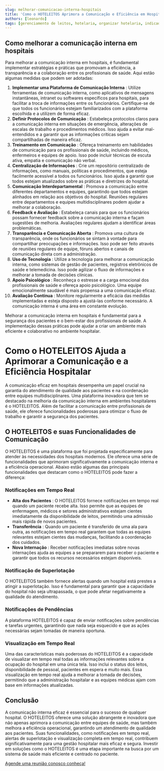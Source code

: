 ```yaml
---
slug: melhorar-comunicacao-interna-hospitais
title: 'Como o HOTELEITOS Aprimora a Comunicação e Eficiência em Hospitais' 
authors: [leonardo]
tags: [gerenciamento de leitos, hotelaria, organizar hotelaria, indicadores, atraso na alta]
---
```

## Como melhorar a comunicação interna em hospitais

Para melhorar a comunicação interna em hospitais, é fundamental implementar estratégias e práticas que promovam a eficiência, a transparência e a colaboração entre os profissionais de saúde. Aqui estão algumas medidas que podem ser adotadas:

1. **Implementar uma Plataforma de Comunicação Interna** : Utilize ferramentas de comunicação interna, como aplicativos de mensagens instantâneas, intranet ou softwares específicos para hospitais, para facilitar a troca de informações entre os funcionários. Certifique-se de que todos os funcionários estejam familiarizados com a plataforma escolhida e a utilizem de forma eficaz.
2. **Definir Protocolos de Comunicação** : Estabeleça protocolos claros para a comunicação interna em situações de emergência, alterações de escalas de trabalho e procedimentos médicos. Isso ajuda a evitar mal-entendidos e a garantir que as informações críticas sejam compartilhadas de maneira eficaz.
3. **Treinamento em Comunicação** : Ofereça treinamento em habilidades de comunicação para os profissionais de saúde, incluindo médicos, enfermeiros e equipes de apoio. Isso pode incluir técnicas de escuta ativa, empatia e comunicação não verbal.
4. **Centralização de Informações** : Crie um repositório centralizado de informações, como manuais, políticas e procedimentos, que esteja facilmente acessível a todos os funcionários. Isso ajuda a garantir que todos estejam atualizados sobre as práticas e diretrizes do hospital.
5. **Comunicação Interdepartamental** : Promova a comunicação entre diferentes departamentos e equipes, garantindo que todos estejam alinhados em relação aos objetivos do hospital. Reuniões regulares entre departamentos e equipes multidisciplinares podem ajudar a melhorar a colaboração.
6. **Feedback e Avaliação** : Estabeleça canais para que os funcionários possam fornecer feedback sobre a comunicação interna e façam sugestões de melhoria. Avaliações regulares ajudam a identificar áreas problemáticas.
7. **Transparência e Comunicação Aberta** : Promova uma cultura de transparência, onde os funcionários se sintam à vontade para compartilhar preocupações e informações. Isso pode ser feito através de reuniões regulares de equipe, fóruns abertos e canais de comunicação direta com a administração.
8. **Uso de Tecnologia** : Utilize a tecnologia para melhorar a comunicação interna, como sistemas de gestão de pacientes, registros eletrônicos de saúde e telemedicina. Isso pode agilizar o fluxo de informações e melhorar a tomada de decisões clínicas.
9. **Apoio Psicológico** : Reconheça o estresse e a carga emocional dos profissionais de saúde e ofereça apoio psicológico. Uma equipe emocionalmente saudável é mais propensa a uma comunicação eficaz.
10. **Avaliação Contínua** : Monitore regularmente a eficácia das medidas implementadas e esteja disposto a ajustá-las conforme necessário. A comunicação interna é uma área em constante evolução.

Melhorar a comunicação interna em hospitais é fundamental para a segurança dos pacientes e o bem-estar dos profissionais de saúde. A implementação dessas práticas pode ajudar a criar um ambiente mais eficiente e colaborativo no ambiente hospitalar.

# Como o HOTELEITOS Ajuda a Aprimorar a Comunicação e a Eficiência Hospitalar

A comunicação eficaz em hospitais desempenha um papel crucial na garantia do atendimento de qualidade aos pacientes e na coordenação entre equipes multidisciplinares. Uma plataforma inovadora que tem se destacado na melhoria da comunicação interna em ambientes hospitalares é o HOTELEITOS. Além de facilitar a comunicação entre profissionais de saúde, ele oferece funcionalidades poderosas para otimizar o fluxo de trabalho e garantir a segurança dos pacientes.

## O HOTELEITOS e suas Funcionalidades de Comunicação

O HOTELEITOS é uma plataforma que foi projetada especificamente para atender às necessidades dos hospitais modernos. Ele oferece uma série de funcionalidades que aprimoram significativamente a comunicação interna e a eficiência operacional. Abaixo estão algumas das principais funcionalidades que destacam como o HOTELEITOS pode fazer a diferença:

### Notificações em Tempo Real

* **Alta dos Pacientes** : O HOTELEITOS fornece notificações em tempo real quando um paciente recebe alta. Isso permite que as equipes de enfermagem, médicos e setores administrativos estejam cientes imediatamente da disponibilidade de leitos, permitindo uma admissão mais rápida de novos pacientes.
* **Transferência** : Quando um paciente é transferido de uma ala para outra, as notificações em tempo real garantem que todas as equipes relevantes estejam cientes das mudanças, facilitando a coordenação dos cuidados.
* **Nova Internação** : Receber notificações imediatas sobre novas internações ajuda as equipes a se prepararem para receber o paciente e garantir que todos os recursos necessários estejam disponíveis.

### Notificação de Superlotação

O HOTELEITOS também fornece alertas quando um hospital está prestes a atingir a superlotação. Isso é fundamental para garantir que a capacidade do hospital não seja ultrapassada, o que pode afetar negativamente a qualidade do atendimento.

### Notificações de Pendências

A plataforma HOTELEITOS é capaz de enviar notificações sobre pendências e tarefas urgentes, garantindo que nada seja esquecido e que as ações necessárias sejam tomadas de maneira oportuna.

### Visualização em Tempo Real

Uma das características mais poderosas do HOTELEITOS é a capacidade de visualizar em tempo real todas as informações relevantes sobre a ocupação do hospital em uma única tela. Isso inclui o status dos leitos, disponibilidade de pessoal, pacientes em espera e muito mais. Essa visualização em tempo real ajuda a melhorar a tomada de decisões, permitindo que a administração hospitalar e as equipes médicas ajam com base em informações atualizadas.

## Conclusão

A comunicação interna eficaz é essencial para o sucesso de qualquer hospital. O HOTELEITOS oferece uma solução abrangente e inovadora que não apenas aprimora a comunicação entre equipes de saúde, mas também melhora a eficiência operacional, garantindo um atendimento de qualidade aos pacientes. Suas funcionalidades, como notificações em tempo real, alertas de superlotação e visualização completa em tempo real, contribuem significativamente para uma gestão hospitalar mais eficaz e segura. Investir em soluções como o HOTELEITOS é uma etapa importante na busca por um sistema de saúde mais eficiente e centrado no paciente.

[Agende uma reunião conosco conheça!](https://outlook.office365.com/owa/calendar/NymeriaDesenvolvimentodeSistemas1@nymeriasoft.com.br/bookings/s/B_of3EnjTUaOelybD6zurg2 "Agendar reunião gratuita")
